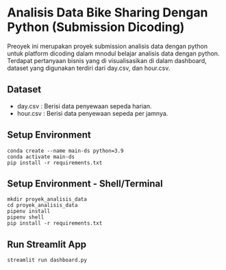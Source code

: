 # Analisis Data Bike Sharing Dengan Python (Submission Dicoding)
Preoyek ini merupakan proyek submission analisis data dengan python untuk platform dicoding dalam mnodul belajar analisis data dengan python.
Terdapat pertanyaan bisnis yang di visualisasikan di dalam dashboard, dataset yang digunakan terdiri dari day.csv, dan hour.csv.

## Dataset
- day.csv  : Berisi data penyewaan sepeda harian.
- hour.csv : Berisi data penyewaan sepeda per jamnya.

## Setup Environment
```plaintext
conda create --name main-ds python=3.9
conda activate main-ds
pip install -r requirements.txt
```

## Setup Environment - Shell/Terminal
``` plaintext
mkdir proyek_analisis_data
cd proyek_analisis_data
pipenv install
pipenv shell
pip install -r requirements.txt
```
## Run Streamlit App
```plaintext
streamlit run dashboard.py
```
